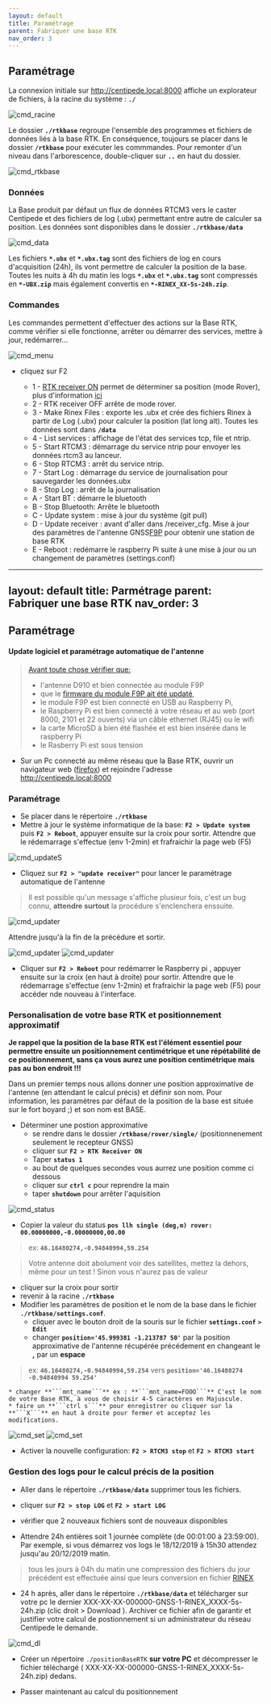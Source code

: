 ```yaml
---
layout: default
title: Paramétrage
parent: Fabriquer une base RTK
nav_order: 3
---
```


## Paramétrage

La connexion initiale sur http://centipede.local:8000 affiche un explorateur de fichiers, à la racine du système : **```./```**

![cmd_racine](/assets/images/param/cmd_racine.png)

Le dossier **```./rtkbase```** regroupe l'ensemble des programmes et fichiers de données liés à la base RTK. En conséquence, toujours se placer dans le dossier **```/rtkbase```** pour exécuter les commmandes.
Pour remonter d'un niveau dans l'arborescence, double-cliquer sur **```..```** en haut du dossier.

![cmd_rtkbase](/assets/images/param/cmd_rtkbase.png)

### Données

La Base produit par défaut un flux de données RTCM3 vers le caster Centipede et des fichiers de log (.ubx) permettant entre autre de calculer sa position. Les données sont disponibles dans le dossier **```./rtkbase/data```**

![cmd_data](/assets/images/param/cmd_data.png)

Les fichiers **```*.ubx```** et **```*.ubx.tag```** sont des fichiers de log en cours d'acquisition (24h), ils vont permettre de calculer la position de la base. Toutes les nuits à 4h du matin les logs **```*.ubx```** et **```*.ubx.tag```** sont compressés en **```*-UBX.zip```** mais également convertis en **```*-RINEX_XX-5s-24h.zip```**.

### Commandes

Les commandes permettent d'effectuer des actions sur la Base RTK, comme vérifier si elle fonctionne, arrêter ou démarrer des services, mettre à jour, redémarrer...

![cmd_menu](/assets/images/param/cmd_menu.png)

* cliquez sur F2 

    - 1 - [RTK receiver ON](https://manpages.debian.org/unstable/rtklib/rtkrcv.1.en.html) permet de déterminer sa position (mode Rover), plus d'information [ici](https://github.com/jancelin/rtkbase/wiki/4.-Utilisation#utiliser-ce-montage-pour-faire-un-rover)
    - 2 - RTK receiver OFF arrête de mode rover.
    - 3 - Make Rinex Files : exporte les .ubx et crée des fichiers Rinex à partir de Log (.ubx) pour calculer la position (lat long alt). Toutes les données sont dans **```/data```**
    - 4 - List services : affichage de l'état des services tcp, file et ntrip.
    - 5 - Start RTCM3 : démarrage du service ntrip pour envoyer les données rtcm3 au lanceur. 
    - 6 - Stop RTCM3 : arrêt du service ntrip.
    - 7 - Start Log : démarrage du service de journalisation pour sauvegarder les données.ubx
    - 8 - Stop Log : arrêt de la journalisation
    - A - Start BT : démarre le bluetooth
    - B - Stop Bluetooth: Arrête le bluetooth
    - C - Update system : mise à jour du système (git pull)
    - D - Update receiver :  avant d'aller dans /receiver_cfg. Mise à jour des paramètres de l'antenne GNSS[F9P](https://github.com/jancelin/rtkbase/blob/master/receiver_cfg/U-Blox_ZED-F9P_config_info.txt) pour obtenir une station de base RTK
    - E - Reboot : redémarre le raspberry Pi suite à une mise à jour ou un changement de paramètres (settings.conf)

---
layout: default
title: Parmétrage
parent: Fabriquer une base RTK
nav_order: 3
---

## Paramétrage

#### Update logiciel et paramétrage automatique de l'antenne

> [Avant toute chose vérifier que:](https://github.com/jancelin/rtkbase/wiki/2.-Installation)
> * l'antenne D910 et bien connectée au module F9P
> * que le [firmware du module F9P ait été updaté](https://github.com/jancelin/rtkbase/wiki/2.-Installation#update-du-firmware-de-lantenne),
> * le module F9P est bien connecté en USB au Raspberry Pi,
> * le Raspberry Pi est bien connecté à votre réseau et au web (port 8000, 2101 et 22 ouverts) via un câble ethernet (RJ45) ou le wifi
> * la carte MicroSD à bien été flashée et est bien insérée dans le raspberry Pi
> * le Rasberry Pi est sous tension

* Sur un Pc connecté au même réseau que la Base RTK, ouvrir un navigateur web ([firefox](https://www.mozilla.org/fr/firefox/new/)) et rejoindre l'adresse http://centipede.local:8000
### Paramétrage

* Se placer dans le répertoire **```./rtkbase```**
* Mettre à jour le système informatique de la base: **```F2 > Update system```** puis **```F2 > Reboot```**, appuyer ensuite sur la croix pour sortir. Attendre que le rédemarrage s'effectue (env 1-2min) et frafraichir la page web (F5)

![cmd_updateS](/assets/images/param/cmd_upds.png)

* Cliquez sur **```F2 > "update receiver"```** pour lancer le paramétrage automatique de l'antenne

> Il est possible qu'un message s'affiche plusieur fois, c'est un bug connu, **attendre surtout** la procédure s'enclenchera enssuite.

![cmd_updater](/assets/images/param/cmd_updr1.png)

Attendre jusqu'à la fin de la précédure et sortir. 

![cmd_updater](/assets/images/param/cmd_updr2.png)
![cmd_updater](/assets/images/param/cmd_updr3.png)

* Cliquer sur **```F2 > Reboot```** pour redémarrer le Raspberry pi , appuyer ensuite sur la croix (en haut à droite) pour sortir. Attendre que le rédemarrage s'effectue (env 1-2min) et frafraichir la page web (F5) pour accéder nde nouveau à l'interface.

### Personalisation de votre base RTK et positionnement approximatif

**Je rappel que la position de la base RTK est l'élément essentiel pour permettre ensuite un positionnement centimétrique et une répétabilité de ce positionnement, sans ça vous aurez une position centimétrique mais pas au bon endroit !!!**

Dans un premier temps nous allons donner une position approximative de l'antenne (en attendant le calcul précis) et définir son nom. Pour information, les paramètres par défaut de la position de la base est située sur le fort boyard ;) et son nom est BASE.

* Déterminer une postion approximative
    * se rendre dans le dossier **```/rtkbase/rover/single/```** (positionnenement seulement le recepteur GNSS)
    * cliquer sur **```F2 > RTK Receiver ON```**
    * Taper **```status 1```**
    * au bout de quelques secondes vous aurrez une position comme ci dessous
    * cliquer sur **```ctrl c```** pour reprendre la main
    * taper **```shutdown```** pour arrêter l'aquisition

![cmd_status](/assets/images/param/cmd_status_single.png)

* Copier la valeur du status **```pos llh single (deg,m) rover: 00.00000000,-0.00000000,00.00```**

> ex: **```46.16480274,-0.94840994,59.254```**

> Votre antenne doit abolument voir des satellites, mettez la dehors, même pour un test ! Sinon vous n'aurez pas de valeur

* cliquer sur la croix pour sortir
* revenir à la racine **```./rtkbase```**
* Modifier les paramètres de position et le nom de la base dans le fichier **```./rtkbase/settings.conf```**. 
    * cliquer avec le bouton droit de la souris sur le fichier **```settings.conf```** **```> Edit```**
    * changer **```position='45.999381 -1.213787 50'```** par la position approximative de l'antenne récupérée précédement en changeant le **,** par un **espace**

> ex: **```46.16480274,-0.94840994,59.254```** vers **```position='46.16480274 -0.94840994 59.254'```**

    * changer **```mnt_name```** ex : **```mnt_name=FOOO```** C'est le nom de votre Base RTK, à vous de choisir 4-5 caractères en Majuscule.
    * faire un **```ctrl s```** pour enregistrer ou cliquer sur la **```X```** en haut à droite pour fermer et acceptez les modifications.

![cmd_set](/assets/images/param/cmd_set1.png)
![cmd_set](/assets/images/param/cmd_set2.png)

* Activer la nouvelle configuration: **```F2 > RTCM3 stop```** et **```F2 > RTCM3 start```**

### Gestion des logs pour le calcul précis de la position

* Aller dans le répertoire **```./rtkbase/data```** supprimer tous les fichiers.
* cliquer sur **```F2 > stop LOG```** et **```F2 > start LOG```**
* vérifier que 2 nouveaux fichiers sont de nouveaux disponibles

* Attendre 24h entières soit 1 journée complète (de 00:01:00 à 23:59:00). Par exemple, si vous démarrez vos logs le 18/12/2019 à 15h30 attendez jusqu'au 20/12/2019 matin.

> tous les jours à 04h du matin une compression des fichiers du jour précédent est effectuée ainsi que leurs conversion en fichier [RINEX](http://rgp.ign.fr/DONNEES/format/rinex.php)

* 24 h après, aller dans le répertoire **```./rtkbase/data```** et télécharger sur votre pc le dernier XXX-XX-XX-000000-GNSS-1-RINEX_XXXX-5s-24h.zip (clic droit > Download ). Archiver ce fichier afin de garantir et justifier votre calcul de postionnement si un administrateur du réseau Centipede le demande.

![cmd_dl](/assets/images/param/cmd_download.png)

* Créer un répertoire ```./positionBaseRTK``` **sur votre PC** et décompresser le fichier téléchargé ( XXX-XX-XX-000000-GNSS-1-RINEX_XXXX-5s-24h.zip) dedans.

* Passer maintenant au calcul du positionnement

